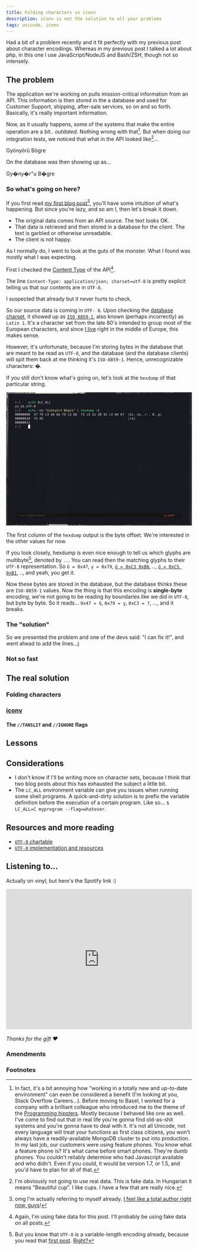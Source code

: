 ```yaml
---
title: Folding characters vs iconv
description: iconv is not the solution to all your problems
tags: unicode, iconv
---
```


Had a bit of a problem recently and it fit perfectly with my previous post about character encodings. Whereas in my previous post I talked a lot about php, in this one I use JavaScript/NodeJS and Bash/ZSH, though not so intensely.

## The problem

The application we're working on pulls mission-critical information from an API. This information is then stored in the a database and used for Customer Support, shipping, after-sale services, so on and so forth. Basically, it's really important information.

Now, as it usually happens, some of the systems that make the entire operation are a bit.. _outdated_. Nothing wrong with that[^hipsters]. But when doing our integration tests, we noticed that what in the API looked like[^fakedata]...

<div class="success">
Gyönyörű Bögre
</div>

On the database was then showing up as...

<div class="error">
Gy&#xFFFD;ny&#xFFFD;r"u B&#xFFFD;gre
</div>

### So what's going on here?

If you first read [my first blog post](/posts/2015-02-15-on-reversing-strings.html)[^omg], you'll have some intuition of what's happening. But since you're lazy, and so am I, then let's break it down.

- The original data comes from an API source. The text looks OK.
- That data is retrieved and then stored in a database for the client. The text is garbled or otherwise unreadable.
- The client is not happy.

As I normally do, I went to look at the guts of the monster. What I found was mostly what I was expecting.

First I checked the [Content Type](https://www.w3.org/Protocols/rfc1341/4_Content-Type.html) of the API[^fakedataagain].

<script src="https://gist.github.com/charlydagos/0e680d66c3e82fbccf39.js"></script>

The line `Content-Type: application/json; charset=utf-8` is pretty explicit telling us that our contents are in `UTF-8`.

I suspected that already but it never hurts to check.

So our source data is coming in `UTF- 8`. Upon checking the [database charset](http://www.postgresql.org/docs/9.2/static/multibyte.html), it showed up as [`ISO 8859-1`](https://en.wikipedia.org/wiki/ISO/IEC_8859-1), also known (perhaps incorrectly) as `Latin 1`. It's a character set from the late 80's intended to group most of the European characters, and since [I live](/contact.html) right in the middle of Europe, this makes sense.

However, it's unfortunate, because I'm storing bytes in the database that are meant to be read as `UTF-8`, and the database (and the database clients) will spit them back at me thinking it's `ISO-8859-1`. Hence, unrecognizable characters: &#xFFFD;. 

If you still don't know what's going on, let's look at the `hexdump` of that particular string.

[<img src="/images/posts_2015-02-20-hexdump_1.png" alt="hedxump" />](/images/posts_2015-02-20-hexdump_1.png)

The first column of the `hexdump` output is the byte offset. We're interested in the other values for now.

If you look closely, hexdump is even nice enough to tell us which glyphs are multibyte[^utf8variable], denoted by `..`. You can read then the matching glyphs to their `UTF-8` representation. So `G = 0x47`, `y = 0x79`, [`ö = 0xC3 0xB6`](http://www.utf8-chartable.de/unicode-utf8-table.pl?start=128&number=128&names=-&utf8=0x&unicodeinhtml=hex), .., [`ű = 0xC5 0xB1`](http://www.utf8-chartable.de/unicode-utf8-table.pl?start=256&names=-&utf8=0x), .., and yeah, you get it.

Now these bytes are stored in the database, but the database thinks these are `ISO-8859-1` values. Now the thing is that this encoding is **single-byte** encoding, we're not going to be reading by boundaries like we did in `UTF-8`, but byte by byte. So it reads... `0x47 = G`, `0x79 = y`, `0xC3 = ?`, ..., and it breaks.

### The "solution"

So we presented the problem and one of the devs said: "I can fix it!", and went ahead to add the lines...j

### Not so fast

## The real solution

### Folding characters

### [iconv](http://linux.die.net/man/1/iconv)

#### The `//TANSLIT` and `//IGNORE` flags

## Lessons

## Considerations

- I don't know if I'll be writing more on character sets, because I think that two blog posts about this has exhausted the subject a little bit.
- The `LC_ALL` environment variable can give you issues when running some shell programs. A quick-and-dirty solution is to prefix the variable definition before the execution of a certain program. Like so... `$ LC_ALL=C myprogram --flag=whatever`.

## Resources and more reading

- [`UTF-8` chartable](http://www.utf8-chartable.de/)
- [`UTF-8` implementation and resources](http://unicode.org/resources/utf8.html)

## Listening to...

Actually on vinyl, but here's the Spotify link :)

<iframe src="https://embed.spotify.com/?uri=spotify%3Aalbum%3A2fGCAYUMssLKiUAoNdxGLx" width="100%" height="380" frameborder="0" allowtransparency="true"></iframe>

_Thanks for the gift &#x2665;&#xFE0F;_

### Amendments

### Footnotes

[^hipsters]: In fact, it's a bit annoying how "working in a totally new and up-to-date environment" can even be considered a benefit (I'm looking at you, Stack Overflow Careers...). Before moving to Basel, I worked for a company with a brilliant colleague who introduced me to the theme of the [Programming hipsters](http://www.urbandictionary.com/define.php?term=programming+hipster). Mostly because I behaved like one as well. I've come to find out that in real life you're gonna find old-as-shit systems and you're gonna have to deal with it. It's not all Unicode, not every language will treat your functions as first class citizens, you won't always have a readily-available MongoDB cluster to put into production. In my last job, our customers were using feature phones. You know what a feature phone is? It's what came before smart phones. They're dumb phones. You couldn't reliably determine who had Javascript available and who didn't. Even if you could, it would be version 1.7, or 1.5, and you'd have to plan for all of that.
[^fakedata]: I'm obviously not going to use real data. This is fake data. In Hungarian it means "Beautiful cup". I like cups. I have a few that are really nice.
[^omg]: omg I'm actually referring to myself already. [I feel like a total author right now, guys](https://media.giphy.com/media/5GoVLqeAOo6PK/giphy.gif)!
[^fakedataagain]: Again, I'm using fake data for this post. I'll probably be using fake data on all posts.
[^utf8variable]: But you know that `UTF-8` is a variable-length encoding already, because you read that [first post](/posts/2015-02-15-on-reversing-strings.html). [Right?](/images/didyoudoit.jpg)
